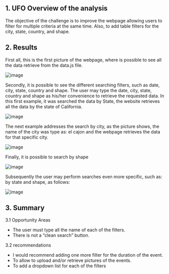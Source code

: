 ## 1.	UFO Overview of the analysis

The objective of the challenge is to improve the webpage allowing users to filter for multiple criteria at the same time. Also, to add table filters for the city, state, country, and shape.

## 2.	Results

First all, this is the first picture of the webpage, where is possible to see all the data retrieve from the data.js file.

![image](https://user-images.githubusercontent.com/95872614/159183723-0a1fb566-2754-405d-b8da-96d8efcf4e92.png)

Secondly, it is possible to see the different searching filters, such as date, city, state, country and shape. The user may type the date, city, state, country and shape as his/her convenience to retrieve the requested data. In this first example, it was searched the data by State, the website retrieves all the data by the state of California. 

![image](https://user-images.githubusercontent.com/95872614/159183732-cb347a7c-9be8-4e92-b0c2-f7c62a2a9948.png)

The next example addresses the search by city, as the picture shows, the name of the city was type as: el cajon and the webpage retrieves the data for that specific city. 

![image](https://user-images.githubusercontent.com/95872614/159183741-d691f848-af09-465e-82e9-1acc57462d1f.png)

Finally, it is possible to search by shape

![image](https://user-images.githubusercontent.com/95872614/159183746-f04fafe1-ff70-4644-a20d-725befff01b1.png)

Subsequently the user may perform searches even more specific, such as: by state and shape, as follows:

![image](https://user-images.githubusercontent.com/95872614/159183754-3678c22a-1b45-48e3-8192-058e02ab0898.png)

## 3. Summary

3.1 Opportunity Areas

- The user must type all the name of each of the filters.
- There is not a “clean search” button.

3.2	recommendations 

- I would recommend adding one more filter for the duration of the event. 
- To allow to upload and/or retrieve pictures of the events. 
- To add a dropdown list for each of the filters


